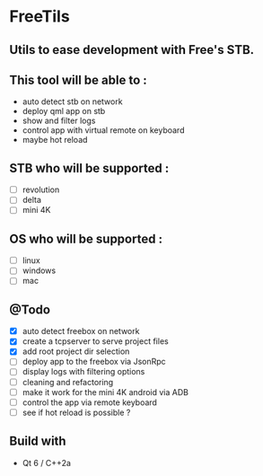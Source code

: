 # FreeTils
## Utils to ease development with Free's STB.

## This tool will be able to :
- auto detect stb on network
- deploy qml app on stb
- show and filter logs
- control app with virtual remote on keyboard
- maybe hot reload

## STB who will be supported :
- [ ] revolution
- [ ] delta
- [ ] mini 4K

## OS who will be supported :
- [ ] linux
- [ ] windows
- [ ] mac

## @Todo
- [x] auto detect freebox on network
- [x] create a tcpserver to serve project files
- [x] add root project dir selection
- [ ] deploy app to the freebox via JsonRpc
- [ ] display logs with filtering options
- [ ] cleaning and refactoring
- [ ] make it work for the mini 4K android via ADB
- [ ] control the app via remote keyboard
- [ ] see if hot reload is possible ?

## Build with
- Qt 6 / C++2a
